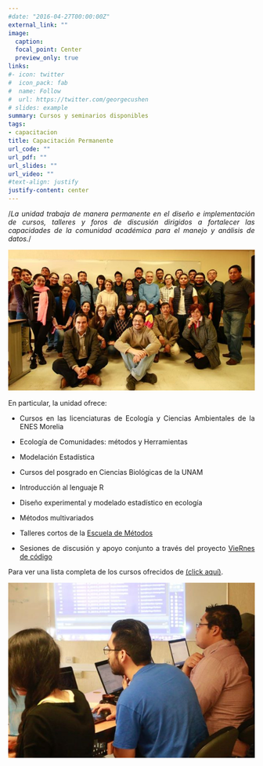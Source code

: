 ```yaml
---
#date: "2016-04-27T00:00:00Z"
external_link: ""
image:
  caption: 
  focal_point: Center
  preview_only: true
links:
#- icon: twitter
#  icon_pack: fab
#  name: Follow
#  url: https://twitter.com/georgecushen
# slides: example
summary: Cursos y seminarios disponibles 
tags:
- capacitacion
title: Capacitación Permanente
url_code: ""
url_pdf: ""
url_slides: ""
url_video: ""
#text-align: justify
justify-content: center
---
```

<DIV align="justify">

/*La unidad trabaja de manera permanente en el diseño e implementación de cursos, talleres y foros
de discusión dirigidos a fortalecer las capacidades de la comunidad académica para el manejo y
análisis de datos.*/ 

![](escuela-ejemplo.jpg)

En particular, la unidad ofrece:

+ Cursos en las licenciaturas de Ecología y Ciencias Ambientales de la ENES Morelia
 + Ecología de Comunidades: métodos y Herramientas
 + Modelación Estadística

+ Cursos del posgrado en Ciencias Biológicas de la UNAM
 + Introducción al lenguaje R
 + Diseño experimental y modelado estadístico en ecología
 + Métodos multivariados

+ Talleres cortos de la [Escuela de Métodos](/cursos/escuela-de-metodos)

+ Sesiones de discusión y apoyo conjunto a través del proyecto [VieRnes de código](/proyectos/viernes-de-codigo)

Para ver una lista completa de los cursos ofrecidos de [(click aquí)](/cursos).

</DIV>

<center>

![](user-full-3.jpg)

</center>